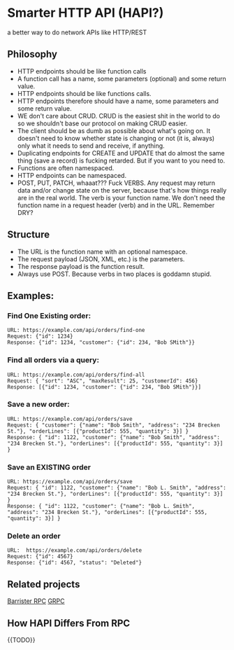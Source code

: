 
# Smarter HTTP API  (HAPI?)
a better way to do network APIs like HTTP/REST

## Philosophy
* HTTP endpoints should be like function calls
* A function call has a name, some parameters (optional) and some return value.
* HTTP endpoints should be like functions calls.
* HTTP endpoints therefore should have a name, some parameters and some return value.
* WE don't care about CRUD. CRUD is the easiest shit in the world to do so we shouldn't base our protocol on making CRUD easier.
* The client should be as dumb as possible about what's going on.  It doesn't need to know whether state is changing or not (it is, always) only what it needs to send and receive, if anything.  
* Duplicating endpoints for CREATE and UPDATE that do almost the same thing (save a record) is fucking retarded.  But if you want to you need to.  
* Functions are often namespaced. 
* HTTP endpoints can be namespaced.  
* POST, PUT, PATCH, whaaat???  Fuck VERBS. Any request may return data and/or change state on the server, because that's how things really are in the real world.  The verb is your function name.  We don't need the function name in a request header (verb) and in the URL.  Remember DRY?

## Structure
* The URL is the function name with an optional namespace. 
* The request payload (JSON, XML, etc.) is the parameters.
* The response payload is the function result.
* Always use POST.  Because verbs in two places is goddamn stupid.  


## Examples:

### Find One Existing order:
```
URL: https://example.com/api/orders/find-one
Request: {"id": 1234}
Response: {"id": 1234, "customer": {"id": 234, "Bob SMith"}}
```

### Find all orders via a query:
```
URL: https://example.com/api/orders/find-all
Request: { "sort": "ASC", "maxResult": 25, "customerId": 456}
Response: [{"id": 1234, "customer": {"id": 234, "Bob SMith"}}]
```

### Save a new order:
```
URL: https://example.com/api/orders/save
Request: { "customer": {"name": "Bob Smith", "address": "234 Brecken St."}, "orderLines": [{"productId": 555, "quantity": 3}] }
Response: { "id": 1122, "customer": {"name": "Bob Smith", "address": "234 Brecken St."}, "orderLines": [{"productId": 555, "quantity": 3}] }
```

### Save an EXISTING order
```
URL: https://example.com/api/orders/save
Request: { "id": 1122, "customer": {"name": "Bob L. Smith", "address": "234 Brecken St."}, "orderLines": [{"productId": 555, "quantity": 3}] }
Response: { "id": 1122, "customer": {"name": "Bob L. Smith", "address": "234 Brecken St."}, "orderLines": [{"productId": 555, "quantity": 3}] }
```
### Delete an order
```
URL:  https://example.com/api/orders/delete
Request: {"id": 4567}
Response: {"id": 4567, "status": "Deleted"}
```

## Related projects
[Barrister RPC](http://barrister.bitmechanic.com)
[GRPC](http://grpc.io)

## How HAPI Differs From RPC
{{TODO}}
